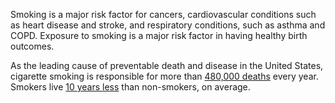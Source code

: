 Smoking is a major risk factor for cancers, cardiovascular conditions such as heart disease and stroke, and respiratory conditions, such as asthma and COPD. Exposure to smoking is a major risk factor in having healthy birth outcomes.

As the leading cause of preventable death and disease in the United States, cigarette smoking is responsible for more than [480,000 deaths](https://www.cdc.gov/tobacco/data_statistics/fact_sheets/health_effects/effects_cig_smoking/index.html) every year. Smokers live [10 years less](https://www.cdc.gov/tobacco/data_statistics/fact_sheets/fast_facts/index.html) than non-smokers, on average.
